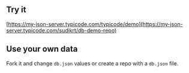 ## Try it

[https://my-json-server.typicode.com/typicode/demo](https://my-json-server.typicode.com/sudikrt/db-demo-repo)

## Use your own data

Fork it and change `db.json` values or create a repo with a `db.json` file.
